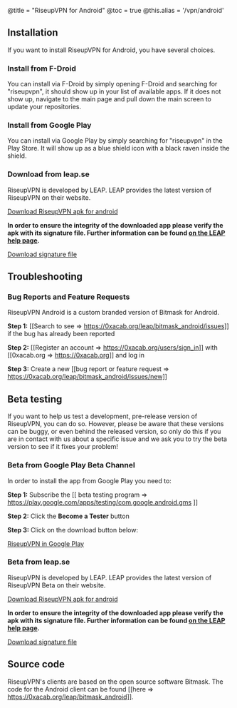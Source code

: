 @title = "RiseupVPN for Android"
@toc = true
@this.alias = '/vpn/android'

## Installation

If you want to install RiseupVPN for Android, you have several choices.


### Install from F-Droid

You can install via F-Droid by simply opening F-Droid and searching for "riseupvpn", it should show up in your list of available apps. If it does not show up, navigate to the main page and pull down the main screen to update your repositories.


### Install from Google Play

You can install via Google Play by simply searching for "riseupvpn" in the Play Store. It will show up as a blue shield icon with a black raven inside the shield.

### Download from leap.se

RiseupVPN is developed by LEAP. LEAP provides the latest version of RiseupVPN on their website.

<a class="btn btn-default btn-lg" href="https://downloads.leap.se/RiseupVPN/android/RiseupVPN-Android-latest.apk"><i class="fa fa-download"></i> Download RiseupVPN apk for android</a>


**In order to ensure the integrity of the downloaded app please verify the apk with its signature file. Further information can be found <a href="https://bitmask.net/en/install/signature-verification">on the LEAP help page</a>.**

<a class="btn btn-default btn-lg" href="https://downloads.leap.se/RiseupVPN/android/RiseupVPN-Android-latest.apk.sig"><i class="fa fa-download"></i>Download signature file</a>


## Troubleshooting

### Bug Reports and Feature Requests

RiseupVPN Android is a custom branded version of Bitmask for Android.

**Step 1:** [[Search to see => https://0xacab.org/leap/bitmask_android/issues]] if the bug has already been reported

**Step 2:** [[Register an account => https://0xacab.org/users/sign_in]] with [[0xacab.org => https://0xacab.org]] and log in

**Step 3:** Create a new [[bug report or feature request => https://0xacab.org/leap/bitmask_android/issues/new]]

## Beta testing

If you want to help us test a development, pre-release version of RiseupVPN, you can do so. However, please be aware that these versions can be buggy, or even behind the released version, so only do this if you are in contact with us about a specific issue and we ask you to try the beta version to see if it fixes your problem!

### Beta from Google Play Beta Channel

In order to install the app from Google Play you need to:

**Step 1:** Subscribe the [[ beta testing program => https://play.google.com/apps/testing/com.google.android.gms ]]

**Step 2:** Click the **Become a Tester** button

**Step 3:** Click on the download button below:

<a class="btn btn-default btn-lg" href="https://play.google.com/store/apps/details?id=se.leap.riseupvpn"><i class="fa fa-download"></i> RiseupVPN in Google Play</a>

### Beta from leap.se

RiseupVPN is developed by LEAP. LEAP provides the latest version of RiseupVPN Beta on their website.

<a class="btn btn-default btn-lg" href="https://downloads.leap.se/RiseupVPN/android/RiseupVPN-Android-testing.apk"><i class="fa fa-download"></i> Download RiseupVPN apk for android</a>


**In order to ensure the integrity of the downloaded app please verify the apk with its signature file. Further information can be found <a href="https://dl.bitmask.net/en/signature-verification">on the LEAP help page</a>.**

<a class="btn btn-default btn-lg" href="https://downloads.leap.se/RiseupVPN/android/RiseupVPN-Android-testing.apk.sig"><i class="fa fa-download"></i>Download signature file</a>

## Source code
RiseupVPN's clients are based on the open source software Bitmask. The code for the Android client can be found [[here => https://0xacab.org/leap/bitmask_android]].
